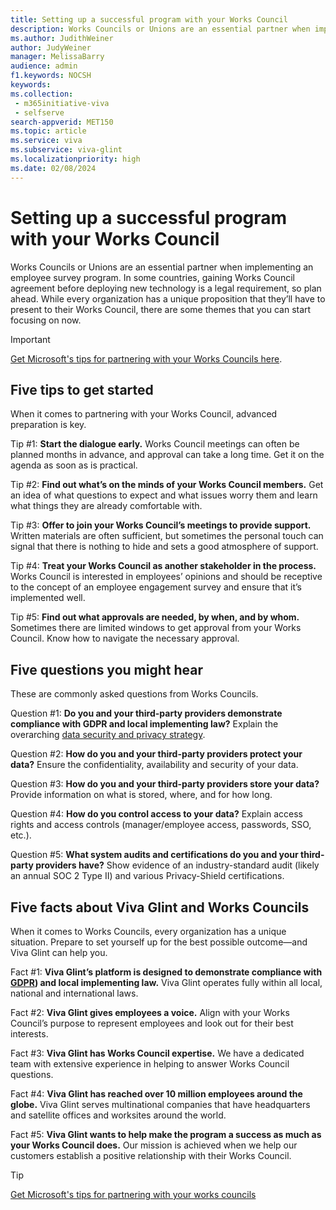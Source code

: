 ```yaml
---
title: Setting up a successful program with your Works Council
description: Works Councils or Unions are an essential partner when implementing a Microsoft Viva Glint employee survey program.
ms.author: JudithWeiner
author: JudyWeiner
manager: MelissaBarry
audience: admin
f1.keywords: NOCSH
keywords:  
ms.collection: 
 - m365initiative-viva
 - selfserve
search-appverid: MET150
ms.topic: article
ms.service: viva
ms.subservice: viva-glint
ms.localizationpriority: high
ms.date: 02/08/2024
---
```


# Setting up a successful program with your Works Council

Works Councils or Unions are an essential partner when implementing an employee survey program. In some countries, gaining Works Council agreement before deploying new technology is a legal requirement, so plan ahead. While every organization has a unique proposition that they’ll have to present to their Works Council, there are some themes that you can start focusing on now. 

>[!IMPORTANT]
> [Get Microsoft's tips for partnering with your Works Councils here](https://www.microsoft.com/insidetrack/blog/get-microsofts-tips-for-partnering-with-your-works-councils/).

## Five tips to get started

When it comes to partnering with your Works Council, advanced preparation is key. 

Tip #1: **Start the dialogue early.** Works Council meetings can often be planned months in advance, and approval can take a long time. Get it on the agenda as soon as is practical.  

Tip #2: **Find out what’s on the minds of your Works Council members.** Get an idea of what questions to expect and what issues worry them and learn what things they are already comfortable with. 

Tip #3: **Offer to join your Works Council’s meetings to provide support.** Written materials are often sufficient, but sometimes the personal touch can signal that there is nothing to hide and sets a good atmosphere of support.  

Tip #4: **Treat your Works Council as another stakeholder in the process.** Works Council is interested in employees’ opinions and should be receptive to the concept of an employee engagement survey and ensure that it’s implemented well. 

Tip #5: **Find out what approvals are needed, by when, and by whom.**  Sometimes there are limited windows to get approval from your Works Council. Know how to navigate the necessary approval. 

## Five questions you might hear

These are commonly asked questions from Works Councils. 

Question #1: **Do you and your third-party providers demonstrate compliance with GDPR and local implementing law?** Explain the overarching [data security and privacy strategy](../../Viva/glint/setup/add-privacy-policy).

Question #2: **How do you and your third-party providers protect your data?** Ensure the confidentiality, availability and security of your data. 

Question #3: **How do you and your third-party providers store your data?** Provide information on what is stored, where, and for how long.  

Question #4: **How do you control access to your data?** Explain access rights and access controls (manager/employee access, passwords, SSO, etc.). 

Question #5: **What system audits and certifications do you and your third-party providers have?** Show evidence of an industry-standard audit (likely an annual SOC 2 Type II) and various Privacy-Shield certifications. 

## Five facts about Viva Glint and Works Councils

When it comes to Works Councils, every organization has a unique situation. Prepare to set yourself up for the best possible outcome—and Viva Glint can help you. 

Fact #1: **Viva Glint’s platform is designed to demonstrate compliance with [GDPR](https://learn.microsoft.com/compliance/regulatory/gdpr-dsr-Office365)) and local implementing law.** Viva Glint operates fully within all local, national and international laws. 

Fact #2: **Viva Glint gives employees a voice.** Align with your Works Council’s purpose to represent employees and look out for their best interests. 

Fact #3: **Viva Glint has Works Council expertise.** We have a dedicated team with extensive experience in helping to answer Works Council questions. 

Fact #4: **Viva Glint has reached over 10 million employees around the globe.** Viva Glint serves multinational companies that have headquarters and satellite offices and worksites around the world. 

Fact #5: **Viva Glint wants to help make the program a success as much as your Works Council does.** Our mission is achieved when we help our customers establish a positive relationship with their Works Council. 

>[!TIP]
>[Get Microsoft's tips for partnering with your works councils](https://www.microsoft.com/insidetrack/blog/get-microsofts-tips-for-partnering-with-your-works-councils/)
